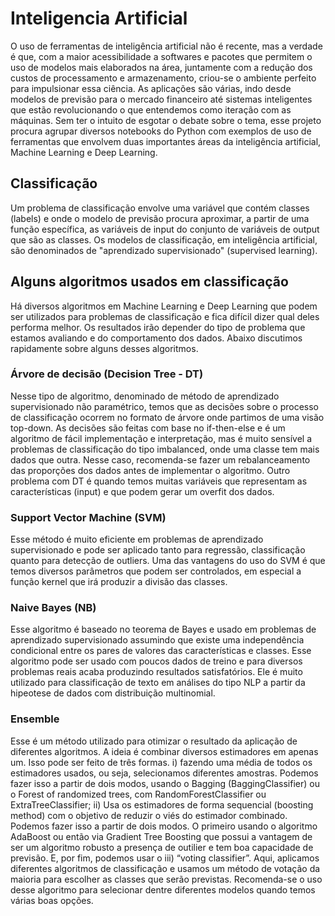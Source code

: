 # Inteligencia Artificial

O uso de ferramentas de inteligência artificial não é recente, mas a verdade é que, com a maior acessibilidade a softwares e pacotes que permitem o uso de modelos mais elaborados na área, juntamente com a redução dos custos de processamento e armazenamento, criou-se o ambiente perfeito para impulsionar essa ciência. As aplicações são várias, indo desde modelos de previsão para o mercado financeiro até sistemas inteligentes que estão revolucionando o que entendemos como iteração com as máquinas.
Sem ter o intuito de esgotar o debate sobre o tema, esse projeto procura agrupar diversos notebooks do Python com exemplos de uso de ferramentas que envolvem duas importantes áreas da inteligência artificial, Machine Learning e Deep Learning.

## Classificação
Um problema de classificação envolve uma variável que contém classes (labels) e onde o modelo de previsão procura aproximar, a partir de uma função específica, as variáveis de input do conjunto de variáveis de output que são as classes. Os modelos de classificação, em inteligência artificial, são denominados de "aprendizado supervisionado" (supervised learning).

## Alguns algoritmos usados em classificação
Há diversos algoritmos em Machine Learning e Deep Learning que podem ser utilizados para problemas de classificação e fica difícil dizer qual deles performa melhor. Os resultados irão depender do tipo de problema que estamos avaliando e do comportamento dos dados. Abaixo discutimos rapidamente sobre alguns desses algoritmos.
### Árvore de decisão (Decision Tree - DT)
Nesse tipo de algoritmo, denominado de método de aprendizado supervisionado não paramétrico, temos que as decisões sobre o processo de classificação ocorrem no formato de árvore onde partimos de uma visão top-down. As decisões são feitas com base no if-then-else e é um algoritmo de fácil implementação e interpretação, mas é muito sensível a problemas de classificação do tipo imbalanced, onde uma classe tem mais dados que outra. Nesse caso, recomenda-se fazer um rebalanceamento das proporções dos dados antes de implementar o algoritmo. Outro problema com DT é quando temos muitas variáveis que representam as características (input) e que podem gerar um overfit dos dados.
### Support Vector Machine (SVM)
Esse método é muito eficiente em problemas de aprendizado supervisionado e pode ser aplicado tanto para regressão, classificação quanto para detecção de outliers. Uma das vantagens do uso do SVM é que temos diversos parâmetros que podem ser controlados, em especial a função kernel que irá produzir a divisão das classes.
### Naive Bayes (NB)
Esse algoritmo é baseado no teorema de Bayes e usado em problemas de aprendizado supervisionado assumindo que existe uma independência condicional entre os pares de valores das características e classes. Esse algoritmo pode ser usado com poucos dados de treino e para diversos problemas reais acaba produzindo resultados satisfatórios. Ele é muito utilizado para classificação de texto em análises do tipo NLP a partir da hipeotese de dados com distribuição multinomial.
### Ensemble
Esse é um método utilizado para otimizar o resultado da aplicação de diferentes algoritmos. A ideia é combinar diversos estimadores em apenas um. Isso pode ser feito de três formas. i) fazendo uma média de todos os estimadores usados, ou seja, selecionamos diferentes amostras. Podemos fazer isso a partir de dois modos, usando o Bagging (BaggingClassifier) ou o Forest of randomized trees, com RandomForestClassifier ou ExtraTreeClassifier; ii) Usa os estimadores de forma sequencial (boosting method) com o objetivo de reduzir o viés do estimador combinado. Podemos fazer isso a partir de dois modos. O primeiro usando o algoritmo AdaBoost ou então via Gradient Tree Boosting que possui a vantagem de ser um algoritmo robusto a presença de outilier e tem boa capacidade de previsão. E, por fim, podemos usar o iii) “voting classifier”. Aqui, aplicamos diferentes algoritmos de classificação e usamos um método de votação da maioria para escolher as classes que serão previstas. Recomenda-se o uso desse algoritmo para selecionar dentre diferentes modelos quando temos várias boas opções.
